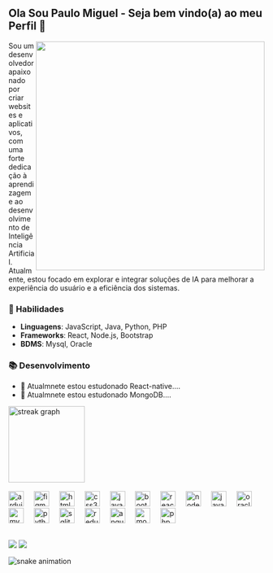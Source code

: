 ## Ola Sou Paulo Miguel - Seja bem vindo(a) ao meu Perfil 👋

<img src="https://raw.githubusercontent.com/sanjay-kv/sanjay-kv/main/Assets/illustration.png" min-width="300px" max-width="400px" width="450px" align="right"> 

Sou um desenvolvedor apaixonado por criar websites e aplicativos, com uma forte dedicação à aprendizagem e ao desenvolvimento de Inteligência Artificial. Atualmente, estou focado em explorar e integrar soluções de IA para melhorar a experiência do usuário e a eficiência dos sistemas.

<!-- ### 🌟 Projetos Destacados
- **[AGO7]**: [Site para uma Agencia] (https://ago7.com.br/) -->

### 🚀 Habilidades
- **Linguagens**: JavaScript, Java, Python, PHP
- **Frameworks**: React, Node.js, Bootstrap
- **BDMS**: Mysql, Oracle

### 📚 Desenvolvimento
- 🌱 Atualmnete estou estudonado React-native....
- 🌱 Atualmnete estou estudonado MongoDB....


<!-- ![Anurag's GitHub stats](https://github-readme-stats.vercel.app/api?username=CafeSelvagem&theme=ocean_dark&show_icons=true) -->
<div align="left">
  <!-- <img src="https://github-readme-stats.vercel.app/api?username=CafeSelvagem&hide_title=true&hide_rank=false&show_icons=true&include_all_commits=true&count_private=true&disable_animations=false&theme=nightowl&locale=pt-br&hide_border=true&order=1" height="150" alt="stats graph"  />-->
  <img src="https://streak-stats.demolab.com?user=CafeSelvagem&locale=pt-br&mode=daily&theme=nightowl&hide_border=true&border_radius=5&date_format=j%20M%5B%20Y%5D&order=3" height="150" alt="streak graph"  />
 <!-- <img src="https://github-readme-activity-graph.vercel.app/graph?username=CafeSelvagem&radius=16&theme=react&area=true&order=5&bg_color=1111&color=555&title_color=1568" height="300" alt="activity-graph graph"  />
</div>-->


<!-- ![Top Langs](https://github-readme-stats.vercel.app/api/top-langs/?username=CafeSelvagem&theme=midnight-purple&layout=compact)-->


<div style="display: inline_block"><br>
  <div align="left">
    <img src="https://cdn.jsdelivr.net/gh/devicons/devicon/icons/arduino/arduino-original.svg" height="30" alt="arduino logo"  />
    <img width="12" />
    <img src="https://cdn.jsdelivr.net/gh/devicons/devicon/icons/figma/figma-original.svg" height="30" alt="figma logo"  />
    <img width="12" />
    <img src="https://cdn.jsdelivr.net/gh/devicons/devicon/icons/html5/html5-original.svg" height="30" alt="html5 logo"  />
    <img width="12" />
    <img src="https://cdn.jsdelivr.net/gh/devicons/devicon/icons/css3/css3-original.svg" height="30" alt="css3 logo"  />
    <img width="12" />
    <img src="https://cdn.jsdelivr.net/gh/devicons/devicon/icons/javascript/javascript-original.svg" height="30" alt="javascript logo"  />
    <img width="12" />
    <img src="https://cdn.jsdelivr.net/gh/devicons/devicon/icons/bootstrap/bootstrap-original.svg" height="30" alt="bootstrap logo"  />
    <img width="12" />
    <img src="https://cdn.jsdelivr.net/gh/devicons/devicon/icons/react/react-original.svg" height="30" alt="react logo"  />
    <img width="12" />
    <img src="https://cdn.jsdelivr.net/gh/devicons/devicon/icons/nodejs/nodejs-original.svg" height="30" alt="nodejs logo"  />
    <img width="12" />
    <img src="https://cdn.jsdelivr.net/gh/devicons/devicon/icons/java/java-original.svg" height="30" alt="java logo"  />
    <img width="12" />
    <img src="https://cdn.jsdelivr.net/gh/devicons/devicon/icons/oracle/oracle-original.svg" height="30" alt="oracle logo"  />
    <img width="12" />
    <img src="https://cdn.jsdelivr.net/gh/devicons/devicon/icons/mysql/mysql-original-wordmark.svg" height="30" alt="mysql logo"  />
    <img width="12" />
    <img src="https://cdn.jsdelivr.net/gh/devicons/devicon/icons/python/python-original.svg" height="30" alt="python logo"  />
    <img width="12" />
    <img src="https://cdn.jsdelivr.net/gh/devicons/devicon/icons/sqlite/sqlite-original.svg" height="30" alt="sqlite logo"  />
    <img width="12" />
    <img src="https://cdn.jsdelivr.net/gh/devicons/devicon/icons/redux/redux-original.svg" height="30" alt="redux logo"  />
    <img width="12" />
    <img src="https://cdn.jsdelivr.net/gh/devicons/devicon/icons/angularjs/angularjs-plain.svg" height="30" alt="angularjs logo"  />
    <img width="12" />
    <img src="https://cdn.jsdelivr.net/gh/devicons/devicon/icons/mongodb/mongodb-original.svg" height="30" alt="mongodb logo"  />
    <img width="12" />
    <img src="https://cdn.jsdelivr.net/gh/devicons/devicon/icons/php/php-original.svg" height="30" alt="php logo"  />
  </div>
</div>

  ##


<div> 
  <a href="https://instagram.com/phallu73" target="_blank"><img src="https://img.shields.io/badge/-Instagram-%23E4405F?style=for-the-badge&logo=instagram&logoColor=white" target="_blank"></a>
  <a href="https://www.linkedin.com/in/paulo-miguel-840b18222/" target="_blank"><img src="https://img.shields.io/badge/-LinkedIn-%230077B5?style=for-the-badge&logo=linkedin&logoColor=white" target="_blank"></a> 
</div>

![snake animation](https://github.com/CaféSelvagem/CaféSelvagem/blob/output/github-contribution-grid-snake.svg)






